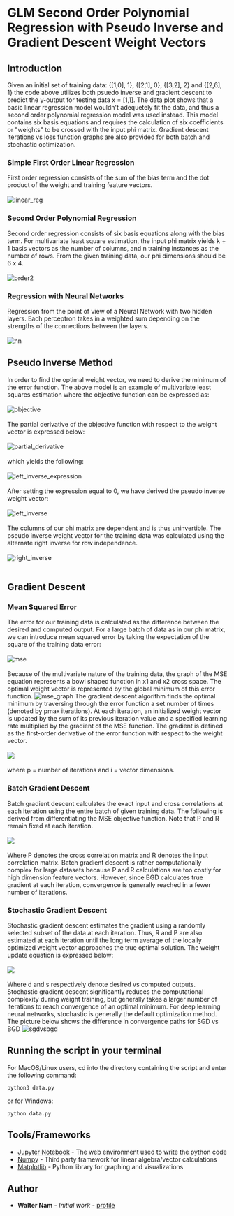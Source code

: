 # GLM Second Order Polynomial Regression with Pseudo Inverse and Gradient Descent Weight Vectors

## Introduction 

Given an initial set of training data: {[1,0], 1}, {[2,1], 0}, {[3,2], 2} and {[2,6], 1} the code above utilizes both psuedo inverse and gradient descent to predict the y-output for testing data x = [1,1]. The data plot shows that a basic linear regression model wouldn't adequetely fit the data, and thus a second order polynomial regression model was used instead. This model contains six basis equations and requires the calculation of six coefficients or "weights" to be crossed with the input phi matrix. Gradient descent iterations vs loss function graphs are also provided for both batch and stochastic optimization.

### Simple First Order Linear Regression

First order regression consists of the sum of the bias term and the dot product of the weight and training feature vectors.
<br/>
<br/>
![linear_reg](https://raw.github.com/wnam98/Machine-Learning-Regression-and-Gradient-Descent-Models/master/imgs/linear_reg.png "linear_reg")

### Second Order Polynomial Regression

Second order regression consists of six basis equations along with the bias term. For multivariate least square estimation, the input phi matrix yields k + 1 basis vectors as the number of columns, and n training instances as the number of rows. From the given training data, our phi dimensions should be 6 x 4.
<br/>
<br/>
![order2](https://raw.github.com/wnam98/Machine-Learning-Regression-and-Gradient-Descent-Models/master/imgs/order2.png "order2")

### Regression with Neural Networks

Regression from the point of view of a Neural Network with two hidden layers. Each perceptron takes in a weighted sum depending on the strengths of the connections between the layers. 
<br/>
<br/>
![nn](https://raw.github.com/wnam98/Machine-Learning-Regression-and-Gradient-Descent-Models/master/imgs/nn.png "nn")

## Pseudo Inverse Method
In order to find the optimal weight vector, we need to derive the minimum of the error function. The above model is an example of multivariate least squares estimation where the objective function can be expressed as:
<br/>
<br/>
![objective](https://raw.github.com/wnam98/Machine-Learning-Regression-and-Gradient-Descent-Models/master/imgs/objective.png "objective")
<br/>
<br/>
The partial derivative of the objective function with respect to the weight vector is expressed below:
<br/>
<br/>
![partial_derivative](https://raw.github.com/wnam98/Machine-Learning-Regression-and-Gradient-Descent-Models/master/imgs/partial_derivative.png "partial_derivative")
<br/>
<br/>
which yields the following:
<br/>
<br/>
![left_inverse_expression](https://raw.github.com/wnam98/Machine-Learning-Regression-and-Gradient-Descent-Models/master/imgs/left_inverse_expression.png "left_inverse_expression")
<br/>
<br/>
After setting the expression equal to 0, we have derived the pseudo inverse weight vector:
<br/>
<br/>
![left_inverse](https://raw.github.com/wnam98/Machine-Learning-Regression-and-Gradient-Descent-Models/master/imgs/left_inverse.png "left_inverse") 
<br/>
<br/>
The columns of our phi matrix are dependent and is thus uninvertible. The pseudo inverse weight vector for the training data was calculated using the alternate right inverse for row independence.
<br/>
<br/>
![right_inverse](https://raw.github.com/wnam98/Machine-Learning-Regression-and-Gradient-Descent-Models/master/imgs/right_inverse.png "right_inverse") 
<br/>
<br/>

## Gradient Descent

### Mean Squared Error

The error for our training data is calculated as the difference between the desired and computed output. For a large batch of data as in our phi matrix, we can introduce mean squared error by taking the expectation of the square of the training data error:
<br/>
<br/>
![mse](https://raw.github.com/wnam98/Machine-Learning-Regression-and-Gradient-Descent-Models/master/imgs/mse.png "mse") 
<br/>
<br/>
Because of the multivariate nature of the training data, the graph of the MSE equation represents a bowl shaped function in x1 and x2 cross space. The optimal weight vector is represented by the global minimum of this error function.
![mse_graph](https://raw.github.com/wnam98/Machine-Learning-Regression-and-Gradient-Descent-Models/master/imgs/mse_graph.PNG "mse_graph")
The gradient descent algorithm finds the optimal minimum by traversing through the error function a set number of times (denoted by pmax iterations). At each iteration, an initialized weight vector is updated by the sum of its previous iteration value and a specified learning rate multiplied by the gradient of the MSE function. The gradient is defined as the first-order derivative of the error function with respect to the weight vector. 
<br/>
<br/>
<img src="https://www.latex4technics.com/l4ttemp/8hta0w.png?1586336420923" />
<br/>
<br/>
where p = number of iterations and i = vector dimensions.

### Batch Gradient Descent

Batch gradient descent calculates the exact input and cross correlations at each iteration using the entire batch of given training data. The following is derived from differentiating the MSE objective function. Note that P and R remain fixed at each iteration.
<br/>
<br/>
<img src="https://www.latex4technics.com/l4ttemp/8hta0w.png?1586337561983" />
<br/>
<br/>
Where P denotes the cross correlation matrix and R denotes the input correlation matrix. Batch gradient descent is rather computationally complex for large datasets because P and R calculations are too costly for high dimension feature vectors. However, since BGD calculates true gradient at each iteration, convergence is generally reached in a fewer number of iterations. 

### Stochastic Gradient Descent

Stochastic gradient descent estimates the gradient using a randomly selected subset of the data at each iteration. Thus, R and P are also estimated at each iteration until the long term average of the locally optimized weight vector approaches the true optimal solution. The weight update equation is expressed below:
<br/>
<br/>
<img src="https://www.latex4technics.com/l4ttemp/8hta0w.png?1586340988003" />
<br/>
<br/>
Where d and s respectively denote desired vs computed outputs. Stochastic gradient descent significantly reduces the computational complexity during weight training, but generally takes a larger number of iterations to reach convergence of an optimal minimum. For deep learning neural networks, stochastic is generally the default optimization method. The picture below shows the difference in convergence paths for SGD vs BGD
![sgdvsbgd](https://raw.github.com/wnam98/Machine-Learning-Regression-and-Gradient-Descent-Models/master/imgs/sgdvsbgd.png "sgdvsbgd")

## Running the script in your terminal

For MacOS/Linux users, cd into the directory containing the script and enter the following command:
```
python3 data.py
```
or for Windows:
```
python data.py
```

## Tools/Frameworks

* [Jupyter Notebook](https://jupyter.org/) - The web environment used to write the python code
* [Numpy](https://numpy.org/) - Third party framework for linear algebra/vector calculations
* [Matplotlib](https://matplotlib.org/) - Python library for graphing and visualizations

## Author

* **Walter Nam** - *Initial work* - [profile](https://github.com/wnam98)
